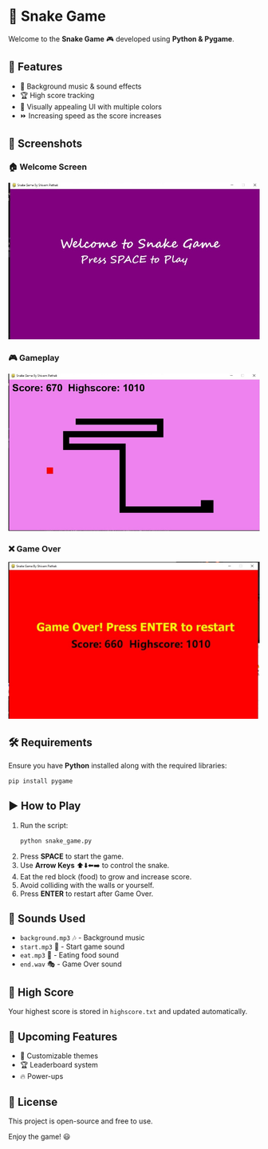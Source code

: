 # 🐍 Snake Game

Welcome to the **Snake Game** 🎮 developed using **Python & Pygame**.

## 📌 Features
- 🎵 Background music & sound effects
- 🏆 High score tracking
- 🎨 Visually appealing UI with multiple colors
- ⏩ Increasing speed as the score increases

## 📸 Screenshots
### 🏠 Welcome Screen
![Welcome Screen](https://github.com/Shivam180709/MiniGamesHub/blob/main/Snake%20Game/Screenshots/welcome.jpeg)
### 🎮 Gameplay
![Playing Screen](https://github.com/Shivam180709/MiniGamesHub/blob/main/Snake%20Game/Screenshots/pw.jpeg)

### ❌ Game Over
![Game Over Screen](https://github.com/Shivam180709/MiniGamesHub/blob/main/Snake%20Game/Screenshots/gameover.jpeg)

## 🛠 Requirements
Ensure you have **Python** installed along with the required libraries:
```sh
pip install pygame
```

## ▶️ How to Play
1. Run the script:
   ```sh
   python snake_game.py
   ```
2. Press **SPACE** to start the game.
3. Use **Arrow Keys** ⬆️⬇️⬅️➡️ to control the snake.
4. Eat the red block (food) to grow and increase score.
5. Avoid colliding with the walls or yourself.
6. Press **ENTER** to restart after Game Over.

## 🎵 Sounds Used
- `background.mp3` 🎶 - Background music
- `start.mp3` 🚀 - Start game sound
- `eat.mp3` 🍎 - Eating food sound
- `end.wav` 🎭 - Game Over sound

## 📜 High Score
Your highest score is stored in `highscore.txt` and updated automatically.

## 📌 Upcoming Features
- 🎨 Customizable themes
- 🏆 Leaderboard system
- 🔥 Power-ups

## 📜 License
This project is open-source and free to use.

Enjoy the game! 😃

